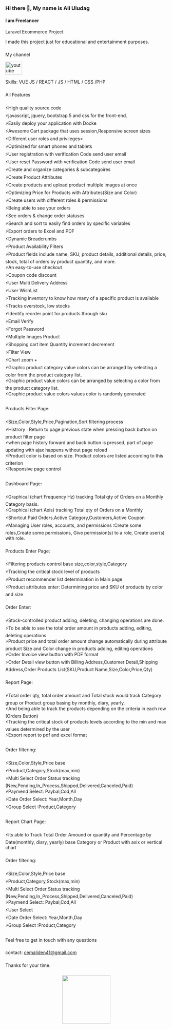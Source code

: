 ### Hi there 👋, My name is Ali Uludag
#### I am Freelancer

Laravel Ecommerce Project 


I made this project just for educational and entertainment purposes.
###
My channel
<div align="left">
  
  <a href="https://www.youtube.com/watch?v=k6X3GkgJBxk" target="_blank">
    <img src="https://raw.githubusercontent.com/maurodesouza/profile-readme-generator/master/src/assets/icons/social/youtube/default.svg" width="52" height="40" alt="youtube logo"  />
  </a>

</div>


Skills: VUE JS / REACT / JS / HTML / CSS /PHP

###
All Features
###
<p align="left">
⚡High quality source code<br>
⚡javascript, jquery, bootstrap 5 and css for the front-end.<br>
⚡Easily deploy your application with Docke <br>
⚡Awesome Cart package that uses session,Responsive screen sizes<br>
⚡Different user roles and privileges<<br>
⚡Optimized for smart phones and tablets<br>
⚡User registration with verification Code send user email <br>
⚡User reset Password with verification Code send user email <br>
⚡Create and organize categories & subcategoires<br>
⚡Create Product Attributes <br>
⚡Create products and upload product multiple images at once <br>
⚡Optimizing Price for Products with Attributes(Size and Color) <br>
⚡Create users with different roles & permissions <br>
⚡Being able to see your orders <br>
⚡See orders & change order statuses <br>
⚡Search and sort to easily find orders by specific variables<br>
⚡Export orders to Excel and PDF <br>
⚡Dynamic Breadcrumbs <br>
⚡Product Availability Filters<br>
⚡Product fields include name, SKU, product details, additional details, price, stock, total of orders by product quantity, and more.<br>
⚡An easy-to-use checkout <br>
⚡Coupon code discount <br>
⚡User Multi Delivery Address <br>
⚡User WishList <br>
⚡Tracking inventory to know how many of a specific product is available <br>
⚡Tracks overstock, low stocks <br>
⚡Identify reorder point for products through sku <br>
⚡Email Verify <br>
⚡Forgot Password <br>
⚡Multiple Images Product <br>
⚡Shopping cart item Quantity increment decrement <br>
⚡Filter View <br>
⚡Chart zoom + <br>
⚡Graphic product category value colors can be arranged by selecting a color from the product category list. <br>
⚡Graphic product value colors can be arranged by selecting a color from the product category list. <br>
⚡Graphic product value colors values color is randomly generated <br>
</p>


###
Products Filter Page:
###
<p align="left">
⚡Size,Color,Style,Price,Pagination,Sort filtering process<br>
⚡Histrory : Return to page previous state when pressing back button on product filter page<br>
⚡when page history forward and back button is pressed, part of page updating with ajax happens without  page reload  <br>
⚡Product color is based on size. Product colors are listed according to this criterion<br>
⚡Responsive page control<br>
</p>



###
Dashboard Page:
###
<p align="left">
⚡Graphical (chart  Frequency Hz) tracking Total qty of Orders on a Monthly Category basis.<br>
⚡Graphical (chart  Axis) tracking Total qty of Orders on a Monthly<br>
⚡Shortcut Paid Orders,Active Category,Customers,Active Coupon<br>
⚡Managing User roles, accounts, and permissions :Create some roles,Create some permissions, Give permission(s) to a role, Create user(s) with role.<br>
</p>


###
Products Enter Page:
###
<p align="left">
⚡Filtering products control base size,color,style,Category<br>
⚡Tracking the critical stock level of products<br>
⚡Product recommender list determination in Main page<br>
⚡Product attributes enter: Determining price and SKU of products  by color and size<br>
</p>



###
Order Enter:
###
<p align="left">
⚡Stock-controlled product adding, deleting, changing operations are done.<br>
⚡To be able to see the total order amount in products adding, editing, deleting operations<br>
⚡Product price and total order amount change automatically during attribute product Size and Color change in products adding, editing operations<br>
⚡Order Invoice view button with PDF format<br>
⚡Order Detail view button with Billing Address,Customer Detail,Shipping Address,Order Products List(SKU,Product Name,Size,Color,Price,Qty)<br>
</p>





###
Report Page:
###
<p align="left">
⚡Total order qty, total order amount and Total stock would track Category group or Product group basing by monthly, diary, yearly.<br>
⚡And being able to track the products depending on the criteria in each row (Orders Button)<br>
⚡Tracking the critical stock of products levels according to the min and max values determined by the user<br>
⚡Export report to pdf and excel format<br>
</p>


###
Order filtering:
###
<p align="left">
⚡Size,Color,Style,Price base<br>
⚡Product,Category,Stock(max,min)<br>
⚡Multi Select Order Status tracking (New,Pending,In_Process,Shipped,Delivered,Canceled,Paid)<br>
⚡Paymend Select: Paybal,Cod,All<br>
⚡Date Order Select: Year,Month,Day<br>
⚡Group Select :Product,Category  <br>
</p>


###
Report Chart Page:
###
<p align="left">
⚡its able to Track Total Order Amound or quantity and Percentage by Date(monthly, diary, yearly)  base Category or Product with axix or vertical chart
<br>
</p>



###
Order filtering:
###
<p align="left">
⚡Size,Color,Style,Price base<br>
⚡Product,Category,Stock(max,min)<br>
⚡Multi Select Order Status tracking (New,Pending,In_Process,Shipped,Delivered,Canceled,Paid)<br>
⚡Paymend Select: Paybal,Cod,All<br>
⚡User Select<br>
⚡Date Order Select: Year,Month,Day<br>
⚡Group Select :Product,Category<br>
</p>




###
Feel free to get in touch with any questions
###

###
contact:  cemaliden41@gmail.com
###

###
Thanks for your time.
###


<div align="center">
  <img height="150" src="https://camo.githubusercontent.com/62da68eb62b1e5f175f7d1f0191dd89a653d7908feb22d37d4a0ab07365d6791/68747470733a2f2f6d656469612e67697068792e636f6d2f6d656469612f4d3967624264396e6244724f5475314d71782f67697068792e676966"  />
</div>

###




